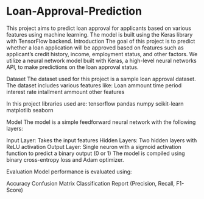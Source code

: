 # Loan-Approval-Prediction
This project aims to predict loan approval for applicants based on various features using machine learning. The model is built using the Keras library with TensorFlow backend.
Introduction
The goal of this project is to predict whether a loan application will be approved based on features such as applicant’s credit history, income, employment status, and other factors. We utilize a neural network model built with Keras, a high-level neural networks API, to make predictions on the loan approval status.

Dataset
The dataset used for this project is a sample loan approval dataset. The dataset includes various features like:
Loan ammount 
time period 
interest rate 
intallment ammount
other features

In this project libraries used are:
tensorflow
pandas
numpy
scikit-learn
matplotlib
seaborn

Model
The model is a simple feedforward neural network with the following layers:

Input Layer: Takes the input features
Hidden Layers: Two hidden layers with ReLU activation
Output Layer: Single neuron with a sigmoid activation function to predict a binary output (0 or 1)
The model is compiled using binary cross-entropy loss and Adam optimizer.

Evaluation
Model performance is evaluated using:

Accuracy
Confusion Matrix
Classification Report (Precision, Recall, F1-Score)
